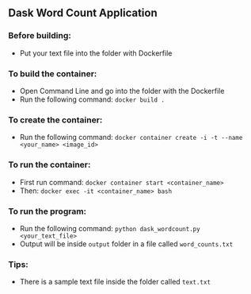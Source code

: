 ## Dask Word Count Application

### Before building:
* Put your text file into the folder with Dockerfile

### To build the container:
* Open Command Line and go into the folder with the Dockerfile
* Run the following command: `docker build .`

### To create the container:
* Run the following command: `docker container create -i -t --name <your_name> <image_id>`

### To run the container:
* First run command: `docker container start <container_name>`
* Then: `docker exec -it <container_name> bash`

### To run the program:
* Run the following command: `python dask_wordcount.py <your_text_file>`
* Output will be inside `output` folder in a file called `word_counts.txt`

### Tips:
* There is a sample text file inside the folder called `text.txt`